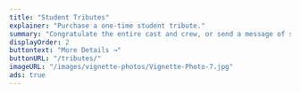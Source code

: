 ```yaml
---
title: "Student Tributes"
explainer: "Purchase a one-time student tribute."
summary: "Congratulate the entire cast and crew, or send a message of support to your student! Create your own ad or send photo and text to our team and they will create your ad for you! Quarter-page ($25), half-page ($50), and full-page ($100) ads are available for purchase to run in one playbill."
displayOrder: 2
buttontext: "More Details →"
buttonURL: "/tributes/"
imageURL: "/images/vignette-photos/Vignette-Photo-7.jpg"
ads: true
---
```

